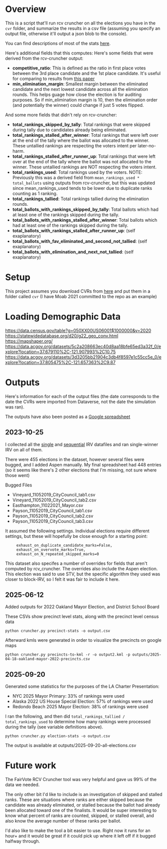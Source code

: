 # Overview
This is a script that'll run rcv cruncher on all the elections you have in the `cvr` folder, and summarize the results in a csv file (assuming you specify an output file, otherwise it'll output a json blob to the console).

You can find descriptions of most of the stats [here](https://rcv-cruncher.readthedocs.io/en/latest/statistics.html).

Here's additional fields that this computes:
Here's some fields that were derived from the rcv-cruncher output:
 * **competitive_ratio**: This is defined as the ratio in first place votes between the 3rd place candidate and the 1st place candidate. It's useful for comparing to results from [this paper](https://www.researchgate.net/publication/258164743_Frequency_of_monotonicity_failure_under_Instant_Runoff_Voting_Estimates_based_on_a_spatial_model_of_elections)
 * **min_elimination_margin**: Smallest margin between the eliminated candidate and the next lowest candidate across all the elimination rounds. This helps guage how close the election is for auditing purposes. So if min_elimination margin is 10, then the elimination order (and potentially the winner) could change if just 5 votes flipped. 

 And some more fields that didn't rely on rcv-cruncher:
 * **total_rankings_skipped_by_tally**: Total rankings that were skipped during tally due to candidates already being eliminated. 
 * **total_rankings_stalled_after_winner**: Total rankings that were left over at the end of the tally where the ballot was allocated to the winner. These untallied rankings are respecting the voters intent per later-no-harm. 
 * **total_rankings_stalled_after_runner_up**: Total rankings that were left over at the end of the tally where the ballot was not allocated to the winner. These untallied rankings are NOT respecting the voters intent.
 * **total_rankings_used**: Total rankings used by the voters. NOTE: Previously this was a derived field from ``mean_rankings_used * total_ballots`` using outputs from rcv-cruncher, but this was updated since mean_rankings_used tends to be lower due to duplicate ranks counting as 1 ranking.
 * **total_rankings_tallied**: Total rankings tallied during the elimination rounds.
 * **total_ballots_with_rankings_skipped_by_tally**: Total ballots which had at least one of the rankings skipped during the tally.
 * **total_ballots_with_rankings_stalled_after_winner**: Total ballots which had at least one of the rankings skipped during the tally.
 * **total_ballots_with_rankings_stalled_after_runner_up**: (self exaplanatory)
 * **total_ballots_with_fav_eliminated_and_second_not_tallied**: (self exaplanatory)
 * **total_ballots_with_elimination_and_next_not_tallied**: (self exaplanatory)

# Setup

This project assumes you download CVRs from [here](https://dataverse.harvard.edu/dataverse/rcv_cvrs) and put them in a folder called `cvr` (I have Moab 2021 committed to the repo as an example)

# Loading Demographic Data

https://data.census.gov/table?g=050XX00US06001$1000000&y=2020
https://statewidedatabase.org/d20/g22_geo_conv.html
https://mapshaper.org/
https://data.acgov.org/datasets/5c2a208663ec40d8aa18bfe65ed3a32f_0/explore?location=37.679110%2C-121.907993%2C10.75
https://data.acgov.org/datasets/3d3205bb21904c3db4f8597e1c55cc5e_0/explore?location=37.805475%2C-121.657363%2C9.87


# Outputs

Here's information for each of the output files (the date corresponds to the date the CVRs were imported from Dataverse, not the date the simulation was ran).

The outputs have also been posted as a [Google spreadsheet](https://docs.google.com/spreadsheets/d/1iMa8Gw6-7Nu06JMKAstaMd7U3GwrCSUn3hfHoepCUAw/edit?usp=sharing)

## 2023-10-25

I collected all the [single](https://dataverse.harvard.edu/dataset.xhtml?persistentId=doi:10.7910/DVN/AMK8PJ) and [sequential](https://dataverse.harvard.edu/dataset.xhtml?persistentId=doi:10.7910/DVN/04LOQX) IRV datafiles and ran single-winner IRV on all of them.

There were 455 elections in the dataset, however several files were bugged, and I added Aspen manually. My final spreadsheet had 448 entries (so it seems like there's 2 other elections that I'm missing, not sure where those went)

Bugged Files
* Vineyard_11052019_CityCouncil_tab1.csv
* Vineyard_11052019_CityCouncil_tab2.csv
* Easthampton_11022021_Mayor.csv
* Payson_11052019_CityCouncil_tab1.csv
* Payson_11052019_CityCouncil_tab2.csv
* Payson_11052019_CityCouncil_tab3.csv

It assumed the following settings. Individual elections require different settings, but these will hopefully be close enough for a starting point:

```
     exhaust_on_duplicate_candidate_marks=False,
     exhaust_on_overvote_marks=True,
     exhaust_on_N_repeated_skipped_marks=0
```

This dataset also specifes a number of overrides for fields that aren't computed by rcv_cruncher. The overrides also include the Aspen election. This election was said to use STV, but the specific algorithm they used was closer to block-IRV, so I felt it was fair to include it here.

## 2025-06-12

Added outputs for 2022 Oakland Mayor Election, and District School Board

These CSVs show precinct level stats, along with the precinct level census data

```
python cruncher.py precinct-stats -o output.csv
```

Afterward kmls were generated in order to visualize the precincts on google maps

```
python cruncher.py precincts-to-kml -r -o output2.kml -p outputs/2025-04-18-oakland-mayor-2022-precincts.csv
```

## 2025-09-20

Generated some statistics for the purposes of the LA Charter Presentation:

 * NYC 2025 Mayor Primary: 33% of rankings were used
 * Alaska 2022 US House Special Election: 57% of rankings were used
 * Redondo Beach 2025 Mayor Election: 38% of rankings were used

I ran the following, and then did ``total_rankings_tallied / total_rankings_used`` to determine how many rankings were processed during the tally (see variable definitions above).

```
python cruncher.py election-stats -o output.csv
```

The output is available at outputs/2025-09-20-all-elections.csv

# Future work

The FairVote RCV Cruncher tool was very helpful and gave us 99% of the data we needed.

The only other bit I'd like to include is an investigation of skipped and stalled ranks. These are situations where ranks are either skipped because the candidate was already eliminated, or stalled because the ballot had already been allocated toward one of the finalists. It would be super interesting to know what percent of ranks are counted, skipped, or stalled overall, and also know the average number of these ranks per ballot.

I'd also like to make the tool a bit easier to use. Right now it runs for an hour+ and it would be great if it could pick up where it left off if it bugged halfway through.
